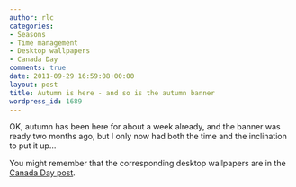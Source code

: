 ```yaml
---
author: rlc
categories:
- Seasons
- Time management
- Desktop wallpapers
- Canada Day
comments: true
date: 2011-09-29 16:59:08+00:00
layout: post
title: Autumn is here - and so is the autumn banner
wordpress_id: 1689
---
```


OK, autumn has been here for about a week already, and the banner was ready two months ago, but I only now had both the time and the inclination to put it up...

You might remember that the corresponding desktop wallpapers are in the [Canada Day post](http://rlc.vlinder.ca/blog/2011/07/happy-canada-day/).
